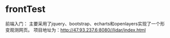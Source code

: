 # frontTest
前端入门：
主要采用了jquery、bootstrap、echarts和openlayers实现了一个形变观测网页。
项目地址为：http://47.93.237.6:8080//lidar/index.html
